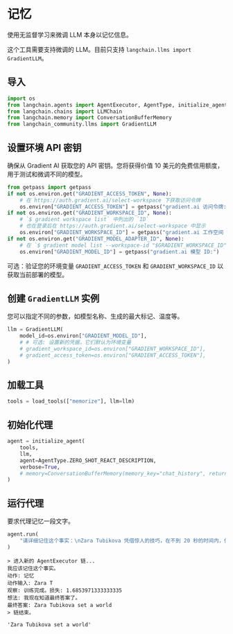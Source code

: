 # 记忆

使用无监督学习来微调 LLM 本身以记忆信息。

这个工具需要支持微调的 LLM。目前只支持 `langchain.llms import GradientLLM`。

## 导入

```python
import os
from langchain.agents import AgentExecutor, AgentType, initialize_agent, load_tools
from langchain.chains import LLMChain
from langchain.memory import ConversationBufferMemory
from langchain_community.llms import GradientLLM
```

## 设置环境 API 密钥

确保从 Gradient AI 获取您的 API 密钥。您将获得价值 10 美元的免费信用额度，用于测试和微调不同的模型。

```python
from getpass import getpass
if not os.environ.get("GRADIENT_ACCESS_TOKEN", None):
    # 在 https://auth.gradient.ai/select-workspace 下获取访问令牌
    os.environ["GRADIENT_ACCESS_TOKEN"] = getpass("gradient.ai 访问令牌:")
if not os.environ.get("GRADIENT_WORKSPACE_ID", None):
    # `$ gradient workspace list` 中列出的 `ID`
    # 也在登录后在 https://auth.gradient.ai/select-workspace 中显示
    os.environ["GRADIENT_WORKSPACE_ID"] = getpass("gradient.ai 工作空间 ID:")
if not os.environ.get("GRADIENT_MODEL_ADAPTER_ID", None):
    # 在 `$ gradient model list --workspace-id "$GRADIENT_WORKSPACE_ID"` 中列出的 `ID`
    os.environ["GRADIENT_MODEL_ID"] = getpass("gradient.ai 模型 ID:")
```

可选：验证您的环境变量 ```GRADIENT_ACCESS_TOKEN``` 和 ```GRADIENT_WORKSPACE_ID``` 以获取当前部署的模型。

## 创建 `GradientLLM` 实例

您可以指定不同的参数，如模型名称、生成的最大标记、温度等。

```python
llm = GradientLLM(
    model_id=os.environ["GRADIENT_MODEL_ID"],
    # # 可选: 设置新的凭据，它们默认为环境变量
    # gradient_workspace_id=os.environ["GRADIENT_WORKSPACE_ID"],
    # gradient_access_token=os.environ["GRADIENT_ACCESS_TOKEN"],
)
```

## 加载工具

```python
tools = load_tools(["memorize"], llm=llm)
```

## 初始化代理

```python
agent = initialize_agent(
    tools,
    llm,
    agent=AgentType.ZERO_SHOT_REACT_DESCRIPTION,
    verbose=True,
    # memory=ConversationBufferMemory(memory_key="chat_history", return_messages=True),
)
```

## 运行代理

要求代理记忆一段文字。

```python
agent.run(
    "请详细记住这个事实：\nZara Tubikova 凭借惊人的技巧，在不到 20 秒的时间内，仅使用双脚解开了一个 4x4 魔方的变种，创造了世界纪录。"
)
```

```output
> 进入新的 AgentExecutor 链...
我应该记住这个事实。
动作: 记忆
动作输入: Zara T
观察: 训练完成。损失: 1.6853971333333335
想法: 我现在知道最终答案了。
最终答案: Zara Tubikova set a world
> 链结束。
```

```output
'Zara Tubikova set a world'
```